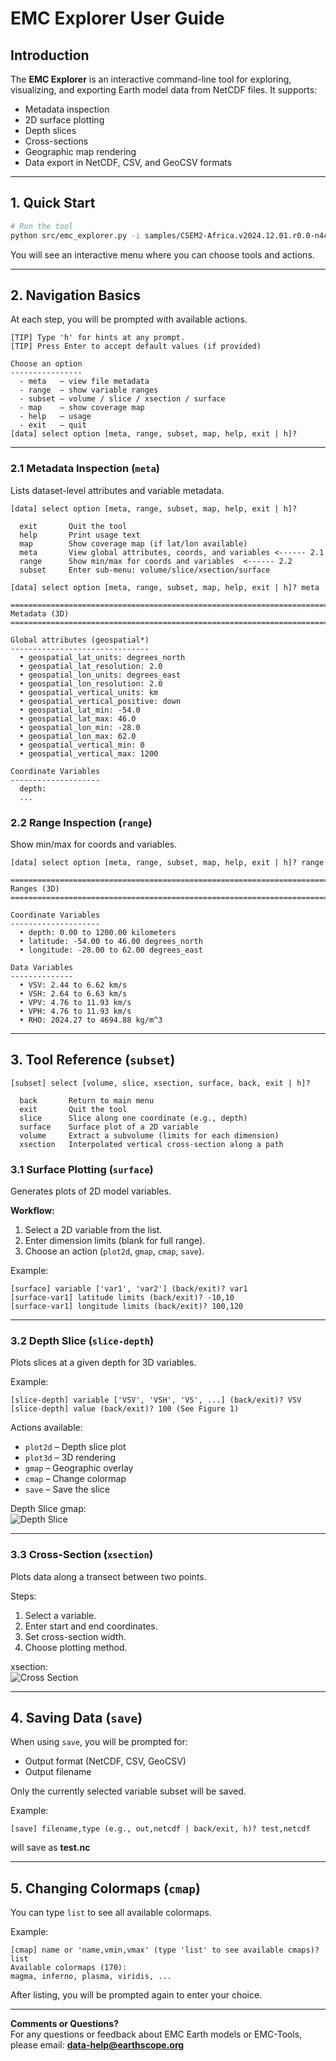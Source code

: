 # EMC Explorer User Guide

## Introduction
The **EMC Explorer** is an interactive command-line tool for exploring, visualizing, and exporting Earth model data from NetCDF files. It supports:

- Metadata inspection
- 2D surface plotting
- Depth slices
- Cross-sections
- Geographic map rendering
- Data export in NetCDF, CSV, and GeoCSV formats

---

## 1. Quick Start

```bash
# Run the tool
python src/emc_explorer.py -i samples/CSEM2-Africa.v2024.12.01.r0.0-n4c.nc
```

You will see an interactive menu where you can choose tools and actions.

---

## 2. Navigation Basics

At each step, you will be prompted with available actions.  
```
[TIP] Type 'h' for hints at any prompt.
[TIP] Press Enter to accept default values (if provided)

Choose an option
----------------
  - meta   — view file metadata
  - range  — show variable ranges
  - subset — volume / slice / xsection / surface
  - map    — show coverage map
  - help   — usage
  - exit   — quit
[data] select option [meta, range, subset, map, help, exit | h]?
```

---

### 2.1 Metadata Inspection (`meta`)
Lists dataset-level attributes and variable metadata.

```
[data] select option [meta, range, subset, map, help, exit | h]? 

  exit       Quit the tool
  help       Print usage text
  map        Show coverage map (if lat/lon available)
  meta       View global attributes, coords, and variables <------ 2.1
  range      Show min/max for coords and variables  <------ 2.2
  subset     Enter sub-menu: volume/slice/xsection/surface
```

```
[data] select option [meta, range, subset, map, help, exit | h]? meta

========================================================================
Metadata (3D)
========================================================================

Global attributes (geospatial*)
-------------------------------
  • geospatial_lat_units: degrees_north
  • geospatial_lat_resolution: 2.0
  • geospatial_lon_units: degrees_east
  • geospatial_lon_resolution: 2.0
  • geospatial_vertical_units: km
  • geospatial_vertical_positive: down
  • geospatial_lat_min: -54.0
  • geospatial_lat_max: 46.0
  • geospatial_lon_min: -28.0
  • geospatial_lon_max: 62.0
  • geospatial_vertical_min: 0
  • geospatial_vertical_max: 1200

Coordinate Variables
--------------------
  depth:
  ...
```

### 2.2 Range Inspection (`range`)
Show min/max for coords and variables.

```
[data] select option [meta, range, subset, map, help, exit | h]? range

========================================================================
Ranges (3D)
========================================================================

Coordinate Variables
--------------------
  • depth: 0.00 to 1200.00 kilometers
  • latitude: -54.00 to 46.00 degrees_north
  • longitude: -28.00 to 62.00 degrees_east

Data Variables
--------------
  • VSV: 2.44 to 6.62 km/s
  • VSH: 2.64 to 6.63 km/s
  • VPV: 4.76 to 11.93 km/s
  • VPH: 4.76 to 11.93 km/s
  • RHO: 2024.27 to 4694.88 kg/m^3
```

---

## 3. Tool Reference (`subset`)

```
[subset] select [volume, slice, xsection, surface, back, exit | h]?

  back       Return to main menu
  exit       Quit the tool
  slice      Slice along one coordinate (e.g., depth)
  surface    Surface plot of a 2D variable
  volume     Extract a subvolume (limits for each dimension)
  xsection   Interpolated vertical cross-section along a path
```

### 3.1 Surface Plotting (`surface`)
Generates plots of 2D model variables.

**Workflow:**
1. Select a 2D variable from the list.
2. Enter dimension limits (blank for full range).
3. Choose an action (`plot2d`, `gmap`, `cmap`, `save`).

Example:
```
[surface] variable ['var1', 'var2'] (back/exit)? var1
[surface-var1] latitude limits (back/exit)? -10,10
[surface-var1] longitude limits (back/exit)? 100,120
```

---

### 3.2 Depth Slice (`slice-depth`)
Plots slices at a given depth for 3D variables.

Example:
```
[slice-depth] variable ['VSV', 'VSH', 'VS', ...] (back/exit)? VSV
[slice-depth] value (back/exit)? 100 (See Figure 1)
```

Actions available:
- `plot2d` – Depth slice plot
- `plot3d` – 3D rendering
- `gmap` – Geographic overlay
- `cmap` – Change colormap
- `save` – Save the slice

Depth Slice gmap:  
![Depth Slice](/assets/image/Fig_1_depth_slice.png)

---

### 3.3 Cross-Section (`xsection`)
Plots data along a transect between two points.

Steps:
1. Select a variable.
2. Enter start and end coordinates.
3. Set cross-section width.
4. Choose plotting method.

xsection:  
![Cross Section](/assets/image/Fig_2_xsection.png)

---

## 4. Saving Data (`save`)

When using `save`, you will be prompted for:
- Output format (NetCDF, CSV, GeoCSV)
- Output filename

Only the currently selected variable subset will be saved.

Example:
```
[save] filename,type (e.g., out,netcdf | back/exit, h)? test,netcdf
```
will save as **test.nc**

---

## 5. Changing Colormaps (`cmap`)

You can type `list` to see all available colormaps.

Example:
```
[cmap] name or 'name,vmin,vmax' (type 'list' to see available cmaps)? list
Available colormaps (170):
magma, inferno, plasma, viridis, ...
```

After listing, you will be prompted again to enter your choice.

---

**Comments or Questions?**  
For any questions or feedback about EMC Earth models or EMC-Tools,  
please email: **[data-help@earthscope.org](mailto:data-help@earthscope.org)**  